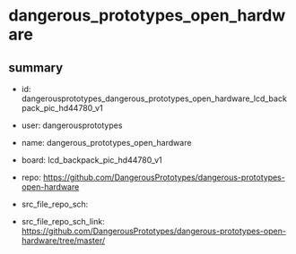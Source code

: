 # dangerous_prototypes_open_hardware
 
## summary 
* id: dangerousprototypes_dangerous_prototypes_open_hardware_lcd_backpack_pic_hd44780_v1
* user: dangerousprototypes
* name: dangerous_prototypes_open_hardware
* board: lcd_backpack_pic_hd44780_v1
* repo: https://github.com/DangerousPrototypes/dangerous-prototypes-open-hardware



* src_file_repo_sch: 
* src_file_repo_sch_link: https://github.com/DangerousPrototypes/dangerous-prototypes-open-hardware/tree/master/






